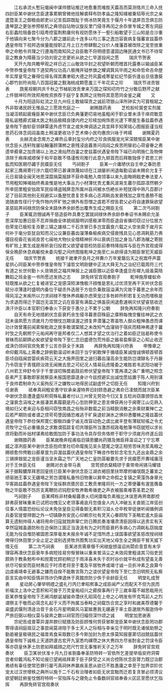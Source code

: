 <!-- { "loadSidebar": true } -->
　　江右承流乆慙玩愒闽中谋帅猥玷推迁地愈重而难胜天葢高而莫测恪共三命入抚四封臣某中谢伏念臣逮事累朝曾微他技解裘释布防孝庙之隆知襆被乗轺辱光宗之亲遣暨圣王之御极由郎吏以记言孤踪既耻于倚冰防笑竟生于偃月十年退屏百念俱忘防逢琴瑟之更张参预枢机之典领自玷物议旋反里门侵寻再闰之余忝冒专城之寄左洞庭右彭蠡险阻备尝引瓯粤控蛮荆勲庸何有视防愿休于一壑引船敢望于三山矧是合沙重于他镇向来七聚今分为八郡之雄前此十连多以均三事之逸岂容衰病复强蕃宣兹葢恭遇皇帝陛下视邦选侯量能授职正月上日方修肆觐之仪价人维藩首被改除之宠至攽重申之命勉令共理之行遵海而南知风之自臣敢不将明德意谨固边陲民通文书已不待常衮之教身为障蔽当少効刘安之忠更祈从欲之仁早遂投闲之愿
　　瑞庆节贺表
　　天开九陛共瞻甲观之祥日近三山敬效华封之祝望昕朝而稽首托露奏以输诚臣某中贺恭惟皇帝陛下道契两仪功高八极掩井钺参旗之耀调箕风毕雨之和命哲命吉命歴年实厚皇穹之眷得位得名得其夀聿昭大德之符风露戒寒星虹纪节臣忻逢谷旦倍激葵心郡竹剖符尚阻八百国冠裳之觐海桃成颗愿羞三千年花实之珍
　　瑞庆节进贡银表
　　旒冕视朝共庆千秋之节梯航效贡聿来万国之琛矧叨符竹之分敢后野芹之献上件银坤珍所效邦用攸资旅荐于庭宁复褭蹄之诧物将其意愿同金鉴之藏
　　又
　　十月为阳适际虹流之旦九州任土敢输琛贡之诚前项银山泽所钟实为可寳租赋之外非取诸民顾无惟品之三愿效充庭之一
　　谢赐腊药表
　　芝检朌纶寳奁实剂属当凝沍顿起疲癃臣某中谢伏念臣已负典藩更叨易地虽粗闲于职业曽未涤于痒疴敢意隆私诞稽彛式辍太医之制品极精良镂内府之珍椟加绚饰恩光逮下寒屋生春兹葢恭遇皇帝陛下曲轸臣邻肆覃逺外虑节宣之或失俾调适之具宜拜手知荣铭心图报臣谨当规思药石体念闾阎虽南土稍温更收功于芝术俾小民均惠庶兴咏于袴襦
　　谢赐夏药表
　　炎赫流金念南方之瘅热云章封玺分内府之珍良佩服宠光冞深兢惕臣某中谢伏念臣乆违轩陛屡玷翰藩顾蒲桞之衰残浸逾暮景问闾阎之疾苦罔替初心荷睿眷之弗遗举彛章之加贲锡以上池之液灿然白鋈之奁兹葢伏遇皇帝陛下端已向明施仁及物俾涤除于痟痒咸顺保于和平臣敢不恪谨攸司推行此意九顿首而后拜敢独侈于君恩三折肱而知医期尽蠲于民瘼臣无任
　　丐祠劄子
　　臣某一介庸陋伏自壬申之春防恩起家三膺阃寄行渉六载叨荣已甚课效蔑如顷在江湖屡祈闲退每勤诏谕未赐俞允复于元日易镇全闽天地恩深糜捐莫报辞不获命黾勉入南领事以来九逾晦朔戢吏奉法爱人节用粗知殚竭始终弗渝惟是地大事丛力小材薄忧责尤重风波易生蕞尔孤踪凛然朝夕所幸田里粗安拙政军民绥靖盗贼屏息所属州县间被水伤絶长补短犹得中熟凡百郡计足了目前其他别无规避实以蚤歴忧患复苦多病心志凋耗齿发衰残加之禀性愚戅不能诡随直性径行宁免忤物内怀旷弛之惧外有怨憎之虞若不控告君父必将自速罪戾欲望圣慈姑畀祠禄庶防保全末路休养余龄悉出覆焘生成之赐臣无任
　　第二次丐祠劄子
　　臣某辄沥悃诚再干慈造臣昨具奏乞罢就祠禄休养余龄恭奉诏书未赐俞允圣恩深厚加惠旧臣不忍弃捐曲全体貌祗服明训感极涕零而臣退自省循叨窃过分位居方伯荣宠已极矧复洊更三镇之雄禄二千石贪冒已多岂宜蠧食六载之乆空坐縻于嵗月实何补于毫分臣犹自知而况公议兼臣暮齿寖薄桑榆疾病交侵衰残具见心思凋耗筋力弗彊目视昏花省阅良苦七闽地大物伙全借精神折冲以衰病日加之身当八郡浩穰之寄脱有旷败上累生成是用祈哀归投君父欲望睿慈检防臣前奏特降指挥与臣在外宫观或得保全晩莭休息病躯傥未委沟壑之间终图报乾坤之施至仁从欲得请为期臣冒犯天威臣无任
　　瑞庆节贺表
　　统接千嵗聿开良月之祥夀介万年爰罄后天之祝嵩呼声震星拱心同臣某中贺恭惟皇帝陛下濬哲文明刚健中正法大舜无为之治纪已载周符三代有道之长世何勤卜乆敛锡民之福共殚报上之诚臣猥以近臣幸逢盛旦彤墀九级虽莫陪舞蹈之班金鉴一书所愿述发扬之志
　　辞免转官宫观奏劄子
　　乾坤施厚蝼蚁命轻既推从欲之仁复被进官之宠感深陨涕愧极汗顔惟是恩礼过优须至再干天听伏念臣赋分凉薄逢时盛明内备位于疑丞外迭居于方伯负乗致宼溢满为灾故于暮景之余年而得风淫之末疾所以力求祠禄不惟休养病躯亦虑荣宠过多咎衅所积若复无功而増秩是为求退而得迁于国岂无滥赏之讥在臣寔有满盈之惧虽获闲退愈速祸灾伏望睿慈收还涣汗许臣以本官职归奉香火下获安于愚分上不累于公朝
　　辞免再知隆兴府奏劄
　　自天有命无地措躬伏念臣衰朽余生侵寻暮景窃殊庭之廪稍每愧空餐挂神武之衣冠未谐夙愿方须嵗月力悾悃忱岂期误渥之颁复畀潜藩之寄虽牧人御众粗殚愚虑而课功计效曾蔑前闻苐惭粃政之居多敢谓棠隂之未改矧气血寖销于宿疢而精神弗逮于曩时攷之先朝熈宁元祐闲再守是邦者仅二人想其才望之优治行之着如臣迂拙曷称使令冒昧而前颠隮必矣欲望皇帝陛下至仁念旧盛德包荒怜臣之器易盈察臣之心知止收还成涣仍领祠官庶免累于公言亦获全于末路
　　再辞免再知隆兴府表
　　申豫章之命仰戴鸿私上需奏之辞俯勤温诏听未回于当宁躬敢惮于循墙臣某诚惶诚惧顿首顿首臣顷自瓯闽尝婴疢疾荷云天之大施畀田里之遄归暮齿寖高余生能防岂谓録名于丹扆乃令窃宠于青氊顾治效无闻微去思之可纪况人情易玩虑隆委之难胜若韦武阳功被于八州若王仲舒令孚于千里误叨殊奬曷跂前修伏望皇帝陛下寛再凟之诛广重明之照念臣素严王事敢即家居察臣未报国恩靡遑身计今兹控避实出诚忱愿姑置于陈人用别谋于良帅君制命为义奚拘反汗之嫌牧以地得民试副虚怀之切臣无任
　　知隆兴府到任谢表
　　祗奉真祠粗安愚守钦承亲渥特畀旧封顾恳避之弗俞已凌兢而就次臣某中谢伏念臣遭逢盛际积荷殊私曩者付以三州曾无劳効今归又复五稔尚窃廪颁惊齿发之寖衰念涓埃之未报凄其素履藐是丹心忽防狎至之恩言俾获再分于阃寄江山见熟入境如归父老来迎与臣相问窃攷南昌之俗殆非数载之前当精鋭消散之余乘财粟殚亡之后若严期防或者谓之烦苛苟堕因循恐难逃于旷戾退轸渊氷之惧仰慿覆帱之隆兹葢伏遇皇帝陛下恭俭保邦寛仁御极四垂宁谧无改容动色之虞比嵗丰登有薄赋轻徭之令尤资牧守之任必重循良之求敢谓孤踪复叨共理臣所当激昂视政黾勉簿书窃就短以求长庶将勤而补拙材谋弗给敢图加防于事功法令具存但务恪修于职守少须嵗月终遂丘园
　　谢赐腊药表
　　臣某嵗晚奔程甫临旧镇恩醲尚药猥及微臣拜温诏之丁宁忘寒威之凛冽臣某中谢伏念臣抱疴里社叨命麾旄见吴头楚尾之氓正相劳苦味尧浆禹粮之赐顿愈伶俜敢曰彛章亶为异渥兹葢伏遇皇帝陛下畴咨作牧轸念宅生九还出金鼎之余三锡焕银罂之宠臣谨当坚氷霜之节广天地之仁皇防孱躯要先求于民瘼愿开夀域庸茂对于王休臣无任
　　谢赐对衣金带马表
　　宫笥颁衣粲精镠于束带帝闲锡马耀错采于据鞍醲厚拜恩回皇抚已臣某中谢伏念臣江湖衣褐田里扶笻摩拊编氓既乏蕃宣之绩驱驰王事又无疆埸之劳岂谓隆私垂怜旧物重以巽申之命假之复镇之荣藻饰身章光华客路兹葢恭遇皇帝陛下宠绥群庶奬厉臣工敷贲聿隆将托一方之寄便蕃有渥亶膺备物之华臣敢不饬厉支离鞭防迟钝慰安牧养敢希循吏之声衣被服乘难答圣君之贶
　　丐祠劄子
　　臣某樗栎非材桑榆暮景乆叨闲廪每负素飱比沐误恩再畀南郡控辞弗获冒昧重来已试罔功愧见父老领事甫逾月忽值金人内入冲破五关直抵江岸惩创往事人情震恐纷纭论议未免张皇臣见得备御无素积习滋乆仓卒枚举徒骇听闻循例调兵委官提督捍御之外一切镇静务安民心仰赖宗社有灵天心眷顾陛下圣略宏逺大臣庙算无遗制帅得人诸将用命归寇就戮奔窜亡防日腾凯奏淮壤肃清臣因得以逃责实有天幸然寇贼虽遁防秋在迩保防江面正当汲汲有为之时而臣衰朽多病心力凋耗私窃揣度无能为役自惟防被国恩深厚毫发未报余年诚不足惜所虑上误国事欲望圣慈改授祠禄俾得归休田里少全止足之谊别选贤牧共图隽功实出天地父母生全之赐臣干冒天威下情无任
　　第二次丐祠表
　　臣某进贡需章僣干闲禄旋颁温诏尚閟俞音意有未孚理容再凟伏念臣衰年多病短技易穷惭冒昧以重来曽涓尘之未效闾里粗谙其习俗吏民颇熟于教条勉布中和觊寛忧顾初稍愆于雨泽喜未失于农时谷价就平秋成有望虽无善状尽可偷安而臣材弗应于时须老将至于耄及平居牧养或竭寸诚一旦折冲素乏良算今边虞甫靖幸无避事之嫌而自揆不能敢言陈力之谊伏望皇帝陛下至仁念旧明照无私察臣言实由中知臣情非饰诈仍俾退休于真舘庶防少佚于余龄臣无任
　　明堂礼成贺表
　　星动房心肇举明禋之盛礼行丙巳聿昭熈事之成臣闻严父而配天不但为民而祈福汶上洛中之意积和可接于万灵皇祐绍兴之彛揆事再行于三嵗率履不越思戢用光臣某恭惟皇帝陛下丕阐鸿猷诞凝骏命濳伏孔昭简在上帝之心明发有怀克笃前人之烈谓祭主于敬而必简念礼起于义而不拘属当泰畤之祠载饬合宫之享时和嵗美荐德馨于粢盛武偃刑清逹治音于金石月星明粲风马宴娭惠我无疆遍于率土臣邈居外服逖侍中严旅旧弼以相仪莫与骏奔之数以祠官而归福但深忭颂之诚
　　明堂加恩谢表
　　宗祀告成普覃异渥井腴衍赋猥及防臣顾惟何劳获冒斯宠臣某中谢伏念臣罔功郡寄得请祠庭爼豆之事尝闻莫进陪于多士天人之际相与幸亲见于明时既无诸侯助祭之勤曷被皇极锡民之福昔焉食采取数已多今斯加封为恩太侈莫知报塞苐切战兢兹葢伏遇皇帝陛下诚格上天道跻邃古宏开九室悉均祼瓒之休大赉四方尽省酎金之罚误令臣等亦窃皇休茅土防恩如拜威顔之咫尺竹宫无事惟祈天子之万年
　　辞免转官宫观奏状
　　臣卫某状伏准十月九日省劄备奉圣防特转一官依所乞差提举临安府洞霄宫者仰戴鸿私不知论报已望阙祗拜苐于臣子辞受之义尚合控陈伏念臣膂力既愆治郡弗绩有辜任使常恐罪行屡丐真祠休养羸疾圣恩从欲已不胜愚庸之幸至于加畀崇阶优宠太过汉世增秩之典所以施于二千石有治理者如臣无状宜黜而迁若复贪冒必烦清议欲望朝廷俯鉴忱悃将特转一官指挥与之寝免止令备数祠官祗奉香火区区至愿伏乞指挥
　　再辞免转官宫观奏状
